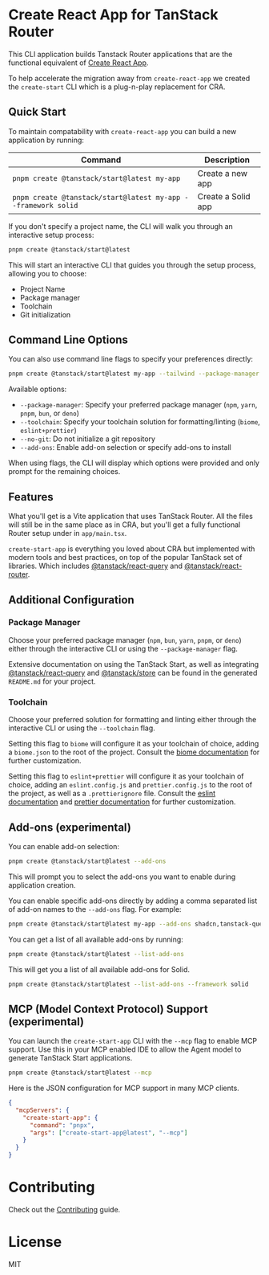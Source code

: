 # Create React App for TanStack Router

This CLI application builds Tanstack Router applications that are the functional equivalent of [Create React App](https://create-react-app.dev/).

To help accelerate the migration away from `create-react-app` we created the `create-start` CLI which is a plug-n-play replacement for CRA.

## Quick Start

To maintain compatability with `create-react-app` you can build a new application by running:

| Command                                                       | Description        |
| ------------------------------------------------------------- | ------------------ |
| `pnpm create @tanstack/start@latest my-app`                   | Create a new app   |
| `pnpm create @tanstack/start@latest my-app --framework solid` | Create a Solid app |

If you don't specify a project name, the CLI will walk you through an interactive setup process:

```bash
pnpm create @tanstack/start@latest
```

This will start an interactive CLI that guides you through the setup process, allowing you to choose:

- Project Name
- Package manager
- Toolchain
- Git initialization

## Command Line Options

You can also use command line flags to specify your preferences directly:

```bash
pnpm create @tanstack/start@latest my-app --tailwind --package-manager pnpm
```

Available options:

- `--package-manager`: Specify your preferred package manager (`npm`, `yarn`, `pnpm`, `bun`, or `deno`)
- `--toolchain`: Specify your toolchain solution for formatting/linting (`biome`, `eslint+prettier`)
- `--no-git`: Do not initialize a git repository
- `--add-ons`: Enable add-on selection or specify add-ons to install

When using flags, the CLI will display which options were provided and only prompt for the remaining choices.

## Features

What you'll get is a Vite application that uses TanStack Router. All the files will still be in the same place as in CRA, but you'll get a fully functional Router setup under in `app/main.tsx`.

`create-start-app` is everything you loved about CRA but implemented with modern tools and best practices, on top of the popular TanStack set of libraries. Which includes [@tanstack/react-query](https://tanstack.com/query/latest) and [@tanstack/react-router](https://tanstack.com/router/latest).

## Additional Configuration

### Package Manager

Choose your preferred package manager (`npm`, `bun`, `yarn`, `pnpm`, or `deno`) either through the interactive CLI or using the `--package-manager` flag.

Extensive documentation on using the TanStack Start, as well as integrating [@tanstack/react-query](https://tanstack.com/query/latest) and [@tanstack/store](https://tanstack.com/store/latest) can be found in the generated `README.md` for your project.

### Toolchain

Choose your preferred solution for formatting and linting either through the interactive CLI or using the `--toolchain` flag.

Setting this flag to `biome` will configure it as your toolchain of choice, adding a `biome.json` to the root of the project. Consult the [biome documentation](https://biomejs.dev/guides/getting-started/) for further customization.

Setting this flag to `eslint+prettier` will configure it as your toolchain of choice, adding an `eslint.config.js` and `prettier.config.js` to the root of the project, as well as a `.prettierignore` file. Consult the [eslint documentation](https://eslint.org/docs/latest/) and [prettier documentation](https://prettier.io/docs/) for further customization.

## Add-ons (experimental)

You can enable add-on selection:

```bash
pnpm create @tanstack/start@latest --add-ons
```

This will prompt you to select the add-ons you want to enable during application creation.

You can enable specific add-ons directly by adding a comma separated list of add-on names to the `--add-ons` flag. For example:

```bash
pnpm create @tanstack/start@latest my-app --add-ons shadcn,tanstack-query
```

You can get a list of all available add-ons by running:

```bash
pnpm create @tanstack/start@latest --list-add-ons
```

This will get you a list of all available add-ons for Solid.

```bash
pnpm create @tanstack/start@latest --list-add-ons --framework solid
```

## MCP (Model Context Protocol) Support (experimental)

You can launch the `create-start-app` CLI with the `--mcp` flag to enable MCP support. Use this in your MCP enabled IDE to allow the Agent model to generate TanStack Start applications.

```bash
pnpm create @tanstack/start@latest --mcp
```

Here is the JSON configuration for MCP support in many MCP clients.

```json
{
  "mcpServers": {
    "create-start-app": {
      "command": "pnpx",
      "args": ["create-start-app@latest", "--mcp"]
    }
  }
}
```

# Contributing

Check out the [Contributing](CONTRIBUTING.md) guide.

# License

MIT
